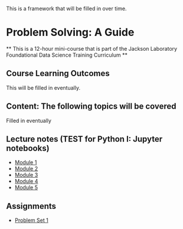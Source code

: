 This is a framework that will be filled in over time. 
# Problem Solving: A Guide 

** This is a 12-hour mini-course that is part of the Jackson Laboratory Foundational Data Science Training Curriculum ** 

## Course Learning Outcomes  
This will be filled in eventually. 

## Content: The following topics will be covered
Filled in eventually 

## Lecture notes (TEST for Python I: Jupyter notebooks)
- [Module 1](Content/Module_1.md)
- [Module 2](Content/Module_2.md)
- [Module 3](Content/Module_3.md)
- [Module 4](Content/Module_4.md)
- [Module 5](Content/Module_5.md)
  
## Assignments
- [Problem Set 1](assignments/problem_set1.md)
